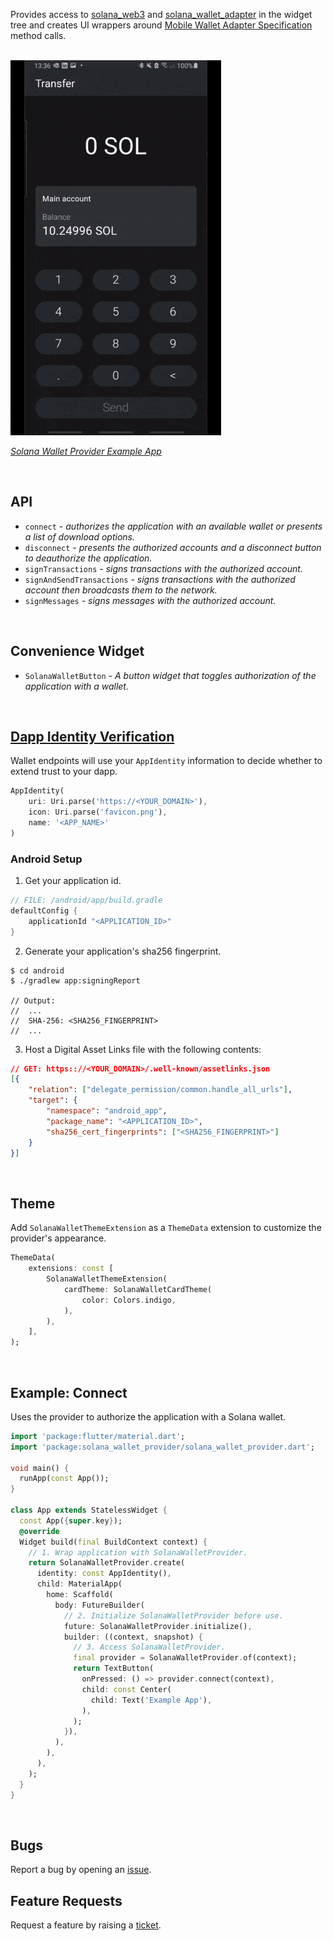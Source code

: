 Provides access to [solana_web3](https://pub.dev/packages/solana_web3) and [solana_wallet_adapter](https://pub.dev/packages/solana_wallet_adapter) in the widget tree and creates UI wrappers around [Mobile Wallet Adapter Specification](https://solana-mobile.github.io/mobile-wallet-adapter/spec/spec.html) method calls.

<br>

<img src="https://github.com/merigo-labs/example-apps/blob/master/docs/images/solana_wallet_provider.gif?raw=true" alt="Sign and Send Transaction" height="600"/>
<br>

*[Solana Wallet Provider Example App](https://github.com/merigo-labs/example-apps/tree/master/solana_wallet_provider_example)*

<br>

## API

- `connect` - <em>authorizes the application with an available wallet or presents a list of download options.</em>
- `disconnect` - <em>presents the authorized accounts and a disconnect button to deauthorize the application.</em>
- `signTransactions` - <em>signs transactions with the authorized account.</em>
- `signAndSendTransactions` - <em>signs transactions with the authorized account then broadcasts them to the network.</em>
- `signMessages` - <em>signs messages with the authorized account.</em>

<br>

## Convenience Widget

- `SolanaWalletButton` - <em>A button widget that toggles authorization of the application with a wallet.</em>

<br>

## [Dapp Identity Verification](https://solana-mobile.github.io/mobile-wallet-adapter/spec/spec.html#dapp-identity-verification)

Wallet endpoints will use your `AppIdentity` information to decide whether to extend trust to your dapp.

```dart
AppIdentity(
    uri: Uri.parse('https://<YOUR_DOMAIN>'),
    icon: Uri.parse('favicon.png'),
    name: '<APP_NAME>'
)
```

### Android Setup

1. Get your application id.

```gradle
// FILE: /android/app/build.gradle
defaultConfig {
    applicationId "<APPLICATION_ID>"
}
```

2. Generate your application's sha256 fingerprint.
```console
$ cd android
$ ./gradlew app:signingReport

// Output:
//  ...
//  SHA-256: <SHA256_FINGERPRINT>
//  ...
```

3. Host a Digital Asset Links file with the following contents:

```json
// GET: https:://<YOUR_DOMAIN>/.well-known/assetlinks.json
[{
    "relation": ["delegate_permission/common.handle_all_urls"],
    "target": { 
        "namespace": "android_app", 
        "package_name": "<APPLICATION_ID>",
        "sha256_cert_fingerprints": ["<SHA256_FINGERPRINT>"]
    }
}]
```

<br>

## Theme

Add `SolanaWalletThemeExtension` as a `ThemeData` extension to customize the provider's appearance.

```dart
ThemeData(
    extensions: const [
        SolanaWalletThemeExtension(
            cardTheme: SolanaWalletCardTheme(
                color: Colors.indigo,
            ),
        ),
    ],
);
```

<br>

## Example: Connect

Uses the provider to authorize the application with a Solana wallet.

```dart
import 'package:flutter/material.dart';
import 'package:solana_wallet_provider/solana_wallet_provider.dart';

void main() {
  runApp(const App());
}

class App extends StatelessWidget {
  const App({super.key});
  @override
  Widget build(final BuildContext context) {
    // 1. Wrap application with SolanaWalletProvider.
    return SolanaWalletProvider.create(                           
      identity: const AppIdentity(),
      child: MaterialApp(
        home: Scaffold(
          body: FutureBuilder(
            // 2. Initialize SolanaWalletProvider before use.
            future: SolanaWalletProvider.initialize(),            
            builder: ((context, snapshot) {
              // 3. Access SolanaWalletProvider.
              final provider = SolanaWalletProvider.of(context);
              return TextButton(
                onPressed: () => provider.connect(context),
                child: const Center(
                  child: Text('Example App'),
                ),
              );
            }),
          ),
        ),
      ),
    );
  }
}
```

<br>

## Bugs
Report a bug by opening an [issue](https://github.com/merigo-labs/solana-wallet-provider/issues/new?template=bug_report.md).

## Feature Requests
Request a feature by raising a [ticket](https://github.com/merigo-labs/solana-wallet-provider/issues/new?template=feature_request.md).